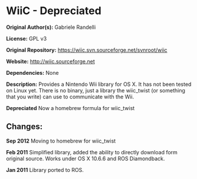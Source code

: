 # WiiC - Depreciated

**Original Author(s):** Gabriele Randelli

**License:** GPL v3

**Original Repository:** https://wiic.svn.sourceforge.net/svnroot/wiic

**Website:** http://wiic.sourceforge.net

**Dependencies:** None

**Description:** Provides a Nintendo Wii library for OS X. It has not been tested on Linux
 yet. There is no binary, just a library the wiic_twist (or something that you write) can 
 use to communicate with the Wii.
 
 **Depreciated** Now a homebrew formula for wiic_twist

## Changes:

**Sep 2012** Moving to homebrew for wiic_twist

**Feb 2011** Simplified library, added the ability to directly download form original 
source. Works under OS X 10.6.6 and ROS Diamondback.

**Jan 2011** Library ported to ROS.